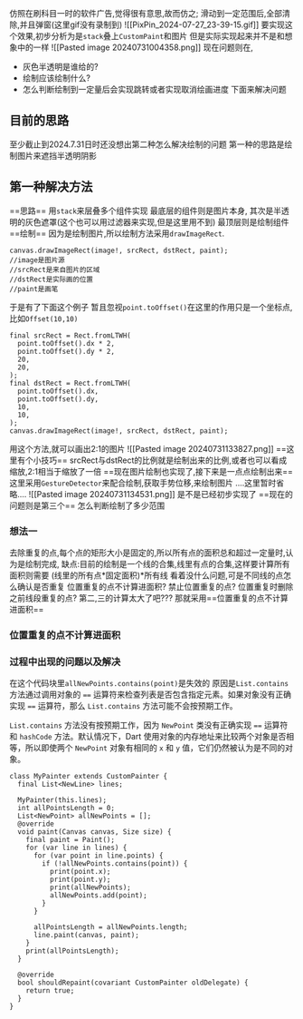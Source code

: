 仿照在刷科目一时的软件广告,觉得很有意思,故而仿之;
滑动到一定范围后,全部清除,并且弹窗(这里gif没有录制到)
![[PixPin_2024-07-27_23-39-15.gif]]
要实现这个效果,初步分析为是`stack`叠上`CustomPaint`和图片
但是实际实现起来并不是和想象中的一样
![[Pasted image 20240731004358.png]]
现在问题则在,
- 灰色半透明是谁给的?
- 绘制应该绘制什么?
- 怎么判断绘制到一定量后会实现跳转或者实现取消绘画进度
下面来解决问题
## 目前的思路
至少截止到2024.7.31日时还没想出第二种怎么解决绘制的问题
第一种的思路是绘制图片来遮挡半透明阴影
## 第一种解决方法
==思路==
用`stack`来层叠多个组件实现
最底层的组件则是图片本身,
其次是半透明的灰色遮罩(这个也可以用过滤器来实现,但是这里用不到)
最顶层则是绘制组件
==绘制==
因为是绘制图片,所以绘制方法采用`drawImageRect`.
```
canvas.drawImageRect(image!, srcRect, dstRect, paint);
//image是图片源
//srcRect是来自图片的区域
//dstRect是实际画的位置
//paint是画笔
```
于是有了下面这个例子
暂且忽视`point.toOffset()`在这里的作用只是一个坐标点,比如`Offset(10,10)`
```
final srcRect = Rect.fromLTWH(  
  point.toOffset().dx * 2,  
  point.toOffset().dy * 2,  
  20,  
  20,  
);  
final dstRect = Rect.fromLTWH(  
  point.toOffset().dx,  
  point.toOffset().dy,  
  10,  
  10,  
);   
canvas.drawImageRect(image!, srcRect, dstRect, paint);
```
用这个方法,就可以画出2:1的图片
![[Pasted image 20240731133827.png]]
==这里有个小技巧==
srcRect与dstRect的比例就是绘制出来的比例,或者也可以看成缩放,2:1相当于缩放了一倍
==现在图片绘制也实现了,接下来是一点点绘制出来==
这里采用`GestureDetector`来配合绘制,获取手势位移,来绘制图片
....这里暂时省略....
![[Pasted image 20240731134531.png]]
是不是已经初步实现了
==现在的问题则是第三个==
怎么判断绘制了多少范围
### 想法一
去除重复的点,每个点的矩形大小是固定的,所以所有点的面积总和超过一定量时,认为是绘制完成,
缺点:目前的绘制是一个线的合集,线里有点的合集,这样要计算所有面积则需要
(线里的所有点*固定面积)*所有线
看着没什么问题,可是不同线的点怎么确认是否重复
位置重复的点不计算进面积?
禁止位置重复的点?
位置重复时删除之前线段重复的点?
第二,三的计算太大了吧???
那就采用==位置重复的点不计算进面积==
### 位置重复的点不计算进面积

### 过程中出现的问题以及解决
在这个代码块里`allNewPoints.contains(point)`是失效的
原因是`List.contains` 方法通过调用对象的 `==` 运算符来检查列表是否包含指定元素。如果对象没有正确实现 `==` 运算符，那么 `List.contains` 方法可能不会按预期工作。

`List.contains` 方法没有按预期工作，因为 `NewPoint` 类没有正确实现 `==` 运算符和 `hashCode` 方法。默认情况下，Dart 使用对象的内存地址来比较两个对象是否相等，所以即使两个 `NewPoint` 对象有相同的 `x` 和 `y` 值，它们仍然被认为是不同的对象。

```
class MyPainter extends CustomPainter {  
  final List<NewLine> lines;  
  
  MyPainter(this.lines);  
  int allPointsLength = 0;  
  List<NewPoint> allNewPoints = [];  
  @override  
  void paint(Canvas canvas, Size size) {  
    final paint = Paint();  
    for (var line in lines) {  
      for (var point in line.points) {  
        if (!allNewPoints.contains(point)) {  
          print(point.x);  
          print(point.y);  
          print(allNewPoints);  
          allNewPoints.add(point);  
        }  
      }  
  
      allPointsLength = allNewPoints.length;  
      line.paint(canvas, paint);  
    }  
    print(allPointsLength);  
  }  
  
  @override  
  bool shouldRepaint(covariant CustomPainter oldDelegate) {  
    return true;  
  }  
}
```